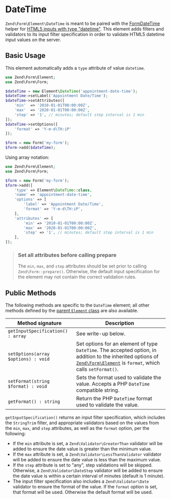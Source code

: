 # DateTime

`Zend\Form\Element\DateTime` is meant to be paired with the
[FormDateTime](../helper/form-date-time.md) helper for
[HTML5 inputs with type "datetime"](http://www.whatwg.org/specs/web-apps/current-work/multipage/states-of-the-type-attribute.html#date-and-time-state-%28type=datetime%29).
This element adds filters and validators to its input filter specification in
order to validate HTML5 datetime input values on the server.

## Basic Usage

This element automatically adds a `type` attribute of value `datetime`.

```php
use Zend\Form\Element;
use Zend\Form\Form;

$dateTime = new Element\DateTime('appointment-date-time');
$dateTime->setLabel('Appointment Date/Time');
$dateTime->setAttributes([
    'min'  => '2010-01-01T00:00:00Z',
    'max'  => '2020-01-01T00:00:00Z',
    'step' => '1', // minutes; default step interval is 1 min
]);
$dateTime->setOptions([
    'format' => 'Y-m-d\TH:iP'
]);

$form = new Form('my-form');
$form->add($dateTime);
```

Using array notation:

```php
use Zend\Form\Element;
use Zend\Form\Form;

$form = new Form('my-form');
$form->add([
	'type' => Element\DateTime::class,
	'name' => 'appointment-date-time',
	'options' => [
		'label' => 'Appointment Date/Time',
		'format' => 'Y-m-d\TH:iP',
	],
	'attributes' => [
		'min' => '2010-01-01T00:00:00Z',
		'max' => '2020-01-01T00:00:00Z',
		'step' => '1', // minutes; default step interval is 1 min
	],
]);
```

> ### Set all attributes before calling prepare
>
> The `min`, `max`, and `step` attributes should be set prior to calling
> `Zend\Form::prepare()`. Otherwise, the default input specification for the
> element may not contain the correct validation rules.

## Public Methods

The following methods are specific to the `DateTime` element; all other methods
defined by the [parent `Element` class](element.md#public-methods) are also
available.

Method signature                    | Description
----------------------------------- | -----------
`getInputSpecification() : array`   | See write-up below.
`setOptions(array $options) : void` | Set options for an element of type `DateTime`. The accepted option, in addition to the inherited options of [`Zend\Form\Element`](element.md#public-methods) is `format`, which calls `setFormat()`.
`setFormat(string $format) : void`  | Sets the format used to validate the value. Accepts a PHP `DateTime` compatible string.
`getFormat() : string`              | Return the PHP `DateTime` format used to validate the value.

`getInputSpecification()` returns an input filter specification, which includes
the `StringTrim` filter, and appropriate validators based on the values from the
`min`, `max`, and `step` attributes, as well as the `format` option, per the
following:

- If the `min` attribute is set, a `Zend\Validator\GreaterThan` validator will
  be added to ensure the date value is greater than the minimum value.
- If the `max` attribute is set, a `Zend\Validator\LessThanValidator` validator
  will be added to ensure the date value is less than the maximum value.
- If the `step` attribute is set to "any", step validations will be skipped.
  Otherwise, a `Zend\Validator\DateStep` validator will be added to ensure the
  date value is within a certain interval of minutes (default is 1 minute).
- The input filter specification also includes a `Zend\Validator\Date` validator
  to ensure the format of the value. If the `format` option is set, that format
  will be used. Otherwise the default format will be used.

